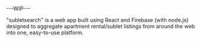 ---WIP---

"subletsearch" is a web app built using React and Firebase (with node.js) designed to aggregate apartment rental/sublet listings from around the web into one, easy-to-use platform.
